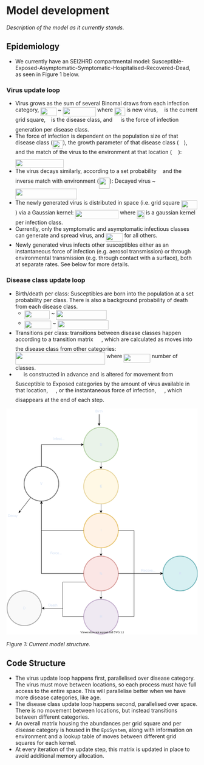 # Model development

*Description of the model as it currently stands.*

## Epidemiology

* We currently have an SEI2HRD compartmental model: Susceptible-Exposed-Asymptomatic-Symptomatic-Hospitalised-Recovered-Dead, as seen in Figure 1 below.

### Virus update loop
* Virus grows as the sum of several Binomal draws from each infection category, <img src="svgs/e377ad7e80565ddab0061ecf36275ff6.svg?invert_in_darkmode" align=middle width=41.486115pt height=22.381919999999983pt/> ~ <img src="svgs/d5ca5d825270149da01238fddc065563.svg?invert_in_darkmode" align=middle width=86.951535pt height=24.56552999999997pt/> where <img src="svgs/60491d9986c130c5330721a64b127048.svg?invert_in_darkmode" align=middle width=28.143225000000005pt height=22.381919999999983pt/> is new virus, <img src="svgs/63bb9849783d01d91403bc9a5fea12a2.svg?invert_in_darkmode" align=middle width=9.041505pt height=22.745910000000016pt/> is the current grid square, <img src="svgs/3e18a4a28fdee1744e5e3f79d13b9ff6.svg?invert_in_darkmode" align=middle width=7.087278000000003pt height=14.102549999999994pt/> is the disease class, and <img src="svgs/b82682edff22c95ff00fd34e926a28e3.svg?invert_in_darkmode" align=middle width=13.870725000000002pt height=22.745910000000016pt/> is the force of infection generation per disease class.
* The force of infection is dependent on the population size of that disease class (<img src="svgs/7b28106ce905937c70c7bc86cdfc5386.svg?invert_in_darkmode" align=middle width=27.495435pt height=22.381919999999983pt/>), the growth parameter of that disease class (<img src="svgs/eb30b7762aec8ad6b9c53cf51888ac16.svg?invert_in_darkmode" align=middle width=13.663980000000002pt height=14.102549999999994pt/>), and the match of the virus to the environment at that location (<img src="svgs/345c3b641bdaa5a8313143aea23a0ecc.svg?invert_in_darkmode" align=middle width=16.809210000000004pt height=22.381919999999983pt/>): <img src="svgs/4f177e9340cd0da3cb4aee2ff7f004d4.svg?invert_in_darkmode" align=middle width=127.270935pt height=22.745910000000016pt/>
* The virus decays similarly, according to a set probability <img src="svgs/2103f85b8b1477f430fc407cad462224.svg?invert_in_darkmode" align=middle width=8.524065000000002pt height=22.745910000000016pt/> and the inverse match with environment (<img src="svgs/ecaa4366e01bf34ec3aa9fbfc92b6749.svg?invert_in_darkmode" align=middle width=28.617105000000002pt height=28.839689999999997pt/>): Decayed virus ~ <img src="svgs/eea37afd8c2b8d0f226dc2ad4469ca0d.svg?invert_in_darkmode" align=middle width=161.733495pt height=28.839689999999997pt/>
* The newly generated virus is distributed in space (i.e. grid square <img src="svgs/b5ad87070466e0d57cbd063852c46855.svg?invert_in_darkmode" align=middle width=42.234225pt height=22.745910000000016pt/>) via a Gaussian kernel: <img src="svgs/1530e9afae284012a0f08ee808c4045a.svg?invert_in_darkmode" align=middle width=113.99058pt height=24.56552999999997pt/> where <img src="svgs/6e24f7e524feccaf8ee5c1016f0854bd.svg?invert_in_darkmode" align=middle width=19.411425pt height=22.381919999999983pt/> is a gaussian kernel per infection class.
* Currently, only the symptomatic and asymptomatic infectious classes can generate and spread virus, and <img src="svgs/0f63446df8d568c9dde2f18f09666378.svg?invert_in_darkmode" align=middle width=44.772915pt height=22.745910000000016pt/> for all others.
* Newly generated virus infects other susceptibles either as an instantaneous force of infection (e.g. aerosol transmission) or through environmental transmission (e.g. through contact with a surface), both at separate rates. See below for more details.

### Disease class update loop
* Birth/death per class: Susceptibles are born into the population at a set probability per class. There is also a background probability of death from each disease class.
  * <img src="svgs/116b2fd65e6e5c80263945ae2a637458.svg?invert_in_darkmode" align=middle width=66.74266499999999pt height=22.745910000000016pt/> ~ <img src="svgs/92f895c4e75485aaa72ca8cc64fbd7f4.svg?invert_in_darkmode" align=middle width=132.67765500000002pt height=24.56552999999997pt/>
  * <img src="svgs/07e3266d0aef26caedb51aba291fe757.svg?invert_in_darkmode" align=middle width=70.30617pt height=22.745910000000016pt/> ~ <img src="svgs/418b3d7001f48d6981368ac51dfe3979.svg?invert_in_darkmode" align=middle width=134.173215pt height=24.56552999999997pt/>
* Transitions per class: transitions between disease classes happen according to a transition matrix <img src="svgs/fb97d38bcc19230b0acd442e17db879c.svg?invert_in_darkmode" align=middle width=17.67348pt height=22.381919999999983pt/>, which are calculated as moves into the disease class from other categories: <img src="svgs/5bb225c2a9a7cd676904f753d364d995.svg?invert_in_darkmode" align=middle width=236.25574499999996pt height=32.19743999999999pt/> where <img src="svgs/f74e7a22d321a4aea27f9f75bc505885.svg?invert_in_darkmode" align=middle width=70.256175pt height=22.381919999999983pt/> number of classes.
* <img src="svgs/fb97d38bcc19230b0acd442e17db879c.svg?invert_in_darkmode" align=middle width=17.67348pt height=22.381919999999983pt/> is constructed in advance and is altered for movement from Susceptible to Exposed categories by the amount of virus available in that location, <img src="svgs/f3d0ba8ca71eac08d173274ee914a043.svg?invert_in_darkmode" align=middle width=16.792215000000002pt height=22.381919999999983pt/>, or the instantaneous force of infection, <img src="svgs/a178eaacca2a06509317f53ac22ba70a.svg?invert_in_darkmode" align=middle width=17.770170000000004pt height=22.381919999999983pt/>, which disappears at the end of each step.



![](SEI2HRD.svg)

*Figure 1: Current model structure.*

## Code Structure

* The virus update loop happens first, parallelised over disease category. The virus must move between locations, so each process must have full access to the entire space. This will parallelise better when we have more disease categories, like age.
* The disease class update loop happens second, parallelised over space. There is no movement between locations, but instead transitions between different categories.
* An overall matrix housing the abundances per grid square and per disease category is housed in the `EpiSystem`, along with information on environment and a lookup table of moves between different grid squares for each kernel.
* At every iteration of the update step, this matrix is updated in place to avoid additional memory allocation.
